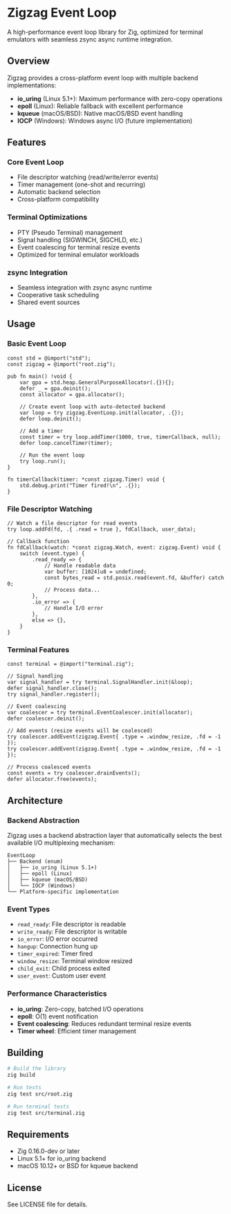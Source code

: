 # Zigzag Event Loop

A high-performance event loop library for Zig, optimized for terminal emulators with seamless zsync async runtime integration.

## Overview

Zigzag provides a cross-platform event loop with multiple backend implementations:

- **io_uring** (Linux 5.1+): Maximum performance with zero-copy operations
- **epoll** (Linux): Reliable fallback with excellent performance
- **kqueue** (macOS/BSD): Native macOS/BSD event handling
- **IOCP** (Windows): Windows async I/O (future implementation)

## Features

### Core Event Loop
- File descriptor watching (read/write/error events)
- Timer management (one-shot and recurring)
- Automatic backend selection
- Cross-platform compatibility

### Terminal Optimizations
- PTY (Pseudo Terminal) management
- Signal handling (SIGWINCH, SIGCHLD, etc.)
- Event coalescing for terminal resize events
- Optimized for terminal emulator workloads

### zsync Integration
- Seamless integration with zsync async runtime
- Cooperative task scheduling
- Shared event sources

## Usage

### Basic Event Loop

```zig
const std = @import("std");
const zigzag = @import("root.zig");

pub fn main() !void {
    var gpa = std.heap.GeneralPurposeAllocator(.{}){};
    defer _ = gpa.deinit();
    const allocator = gpa.allocator();

    // Create event loop with auto-detected backend
    var loop = try zigzag.EventLoop.init(allocator, .{});
    defer loop.deinit();

    // Add a timer
    const timer = try loop.addTimer(1000, true, timerCallback, null);
    defer loop.cancelTimer(timer);

    // Run the event loop
    try loop.run();
}

fn timerCallback(timer: *const zigzag.Timer) void {
    std.debug.print("Timer fired!\n", .{});
}
```

### File Descriptor Watching

```zig
// Watch a file descriptor for read events
try loop.addFd(fd, .{ .read = true }, fdCallback, user_data);

// Callback function
fn fdCallback(watch: *const zigzag.Watch, event: zigzag.Event) void {
    switch (event.type) {
        .read_ready => {
            // Handle readable data
            var buffer: [1024]u8 = undefined;
            const bytes_read = std.posix.read(event.fd, &buffer) catch 0;
            // Process data...
        },
        .io_error => {
            // Handle I/O error
        },
        else => {},
    }
}
```

### Terminal Features

```zig
const terminal = @import("terminal.zig");

// Signal handling
var signal_handler = try terminal.SignalHandler.init(&loop);
defer signal_handler.close();
try signal_handler.register();

// Event coalescing
var coalescer = try terminal.EventCoalescer.init(allocator);
defer coalescer.deinit();

// Add events (resize events will be coalesced)
try coalescer.addEvent(zigzag.Event{ .type = .window_resize, .fd = -1 });
try coalescer.addEvent(zigzag.Event{ .type = .window_resize, .fd = -1 });

// Process coalesced events
const events = try coalescer.drainEvents();
defer allocator.free(events);
```

## Architecture

### Backend Abstraction

Zigzag uses a backend abstraction layer that automatically selects the best available I/O multiplexing mechanism:

```
EventLoop
├── Backend (enum)
│   ├── io_uring (Linux 5.1+)
│   ├── epoll (Linux)
│   ├── kqueue (macOS/BSD)
│   └── IOCP (Windows)
└── Platform-specific implementation
```

### Event Types

- `read_ready`: File descriptor is readable
- `write_ready`: File descriptor is writable
- `io_error`: I/O error occurred
- `hangup`: Connection hung up
- `timer_expired`: Timer fired
- `window_resize`: Terminal window resized
- `child_exit`: Child process exited
- `user_event`: Custom user event

### Performance Characteristics

- **io_uring**: Zero-copy, batched I/O operations
- **epoll**: O(1) event notification
- **Event coalescing**: Reduces redundant terminal resize events
- **Timer wheel**: Efficient timer management

## Building

```bash
# Build the library
zig build

# Run tests
zig test src/root.zig

# Run terminal tests
zig test src/terminal.zig
```

## Requirements

- Zig 0.16.0-dev or later
- Linux 5.1+ for io_uring backend
- macOS 10.12+ or BSD for kqueue backend

## License

See LICENSE file for details.